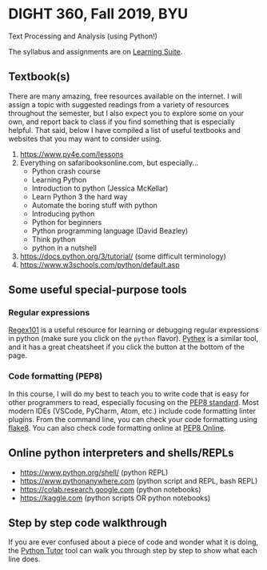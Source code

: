 # DIGHT 360, Fall 2019, BYU
Text Processing and Analysis (using Python!)

The syllabus and assignments are on
[Learning Suite](https://learningsuite.byu.edu).

## Textbook(s)

There are many amazing, free resources available on the internet. I will assign
a topic with suggested readings from a variety of resources throughout the
semester, but I also expect you to explore some on your own, and report back to
class if you find something that is especially helpful. That said, below I have
compiled a list of useful textbooks and websites that you may want to consider
using.

1. https://www.py4e.com/lessons
1. Everything on safaribooksonline.com, but especially...
    * Python crash course
    * Learning Python
    * Introduction to python (Jessica McKellar)
    * Learn Python 3 the hard way
    * Automate the boring stuff with python
    * Introducing python
    * Python for beginners
    * Python programming language (David Beazley)
    * Think python
    * python in a nutshell
1. https://docs.python.org/3/tutorial/ (some difficult terminology)
1. https://www.w3schools.com/python/default.asp

## Some useful special-purpose tools

### Regular expressions

[Regex101](https://regex101.com/) is a useful resource for learning or
debugging regular expressions in python (make sure you click on the `python`
flavor). [Pythex](http://pythex.org) is a similar tool, and it has a great
cheatsheet if you click the button at the bottom of the page.

### Code formatting (PEP8)

In this course, I will do my best to teach you to write code that is easy for
other programmers to read, especially focusing on the [PEP8
standard](https://www.python.org/dev/peps/pep-0008/). Most modern IDEs (VSCode,
PyCharm, Atom, etc.) include code formatting linter plugins. From the command
line, you can check your code formatting using
[flake8](https://pypi.python.org/pypi/flake8).  You can also check code
formatting online at [PEP8 Online](http://pep8online.com/).

## Online python interpreters and shells/REPLs

* https://www.python.org/shell/ (python REPL)
* https://www.pythonanywhere.com (python script and REPL, bash REPL)
* https://colab.research.google.com (python notebooks)
* https://kaggle.com (python scripts OR python notebooks)

## Step by step code walkthrough

If you are ever confused about a piece of code and wonder what it is doing,
the [Python Tutor](http://pythontutor.com/visualize.html#mode=edit) tool can
walk you through step by step to show what each line does.
